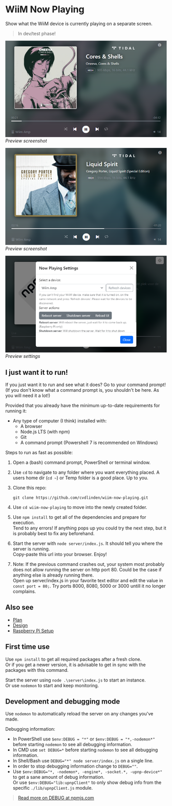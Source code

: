 # WiiM Now Playing

Show what the WiiM device is currently playing on a separate screen.

> In dev/test phase!

![Preview screenshot](./assets/Screenshot%202024-02-10%20060442.png)  
*Preview screenshot*

![Preview screenshot](./assets/Screenshot%202024-02-10%20060156.png)  
*Preview screenshot*

![Preview settings](./assets/Screenshot%202024-02-08%20044241.png)  
*Preview settings*

## I just want it to run!

If you just want it to run and see what it does? Go to your command prompt!  
(If you don't know what a command prompt is, you shouldn't be here. As you will need it a lot!)

Provided that you already have the minimum up-to-date requirements for running it:

- Any type of computer (I think) installed with:
  - A browser
  - Node.js LTS (with npm)
  - Git
  - A command prompt (Powershell 7 is recommended on Windows)

Steps to run as fast as possible:

1. Open a (bash) command prompt, PowerShell or terminal window.
2. Use ``cd`` to navigate to any folder where you want everything placed. A users home dir (``cd ~``) or Temp folder is a good place. Up to you.
3. Clone this repo:

   ```shell
   git clone https://github.com/cvdlinden/wiim-now-playing.git
   ```

4. Use ``cd wiim-now-playing`` to move into the newly created folder.
5. Use ``npm install`` to get all of the dependencies and prepare for execution.  
   Tend to any errors! If anything pops up you could try the next step, but it is probably best to fix any beforehand.
6. Start the server with ``node server/index.js``. It should tell you where the server is running.  
  Copy-paste this url into your browser. Enjoy!  
7. Note: If the previous command crashes out, your system most probably does not allow running the server on http port 80. Could be the case if anything else is already running there.  
   Open up server/index.js in your favorite text editor and edit the value in ``const port = 80;``. Try ports 8000, 8080, 5000 or 3000 untill it no longer complains.

## Also see

- [Plan](docs/Plan.md)
- [Design](docs/Design.md)
- [Raspberry Pi Setup](docs/RPi-Setup.md)

## First time use

Use ``npm install`` to get all required packages after a fresh clone.  
Or if you get a newer version, it is advisable to get in sync with the packages with this command.

Start the server using ``node .\server\index.js`` to start an instance.  
Or use ``nodemon`` to start and keep monitoring.

## Development and debugging mode

Use ``nodemon`` to automatically reload the server on any changes you've made.

Debugging information:

- In PowerShell use ``$env:DEBUG = "*"`` or ``$env:DEBUG = "*,-nodemon*"`` before starting ``nodemon`` to see all debugging information.
- In CMD use ``set DEBUG=*`` before starting ``nodemon`` to see all debugging information.
- In Shell/Bash use ``DEBUG="*" node server/index.js`` on a single line.
- In order to stop debugging information change to ``DEBUG=""``.
- Use ``$env:DEBUG="*, -nodemon*, -engine*, -socket.*, -upnp-device*"`` to get a sane amount of debug information.  
  Or use ``$env:DEBUG="lib:upnpClient"`` to only show debug info from the specific ``./lib/upnpClient.js`` module.

> [Read more on DEBUG at npmjs.com](https://www.npmjs.com/package/debug#windows-command-prompt-notes)
